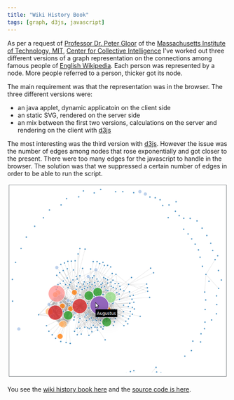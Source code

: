 ```yaml
---
title: "Wiki History Book"
tags: [graph, d3js, javascript]
---
```


As per a request of [Professor Dr. Peter Gloor][gloor] of the [Massachusetts Institute of Technology, MIT][mit], [Center for Collective Intelligence][cci] I've worked out three different versions of a graph representation on the connections among famous people of  [English Wikipedia][en-wikipedia]. Each person was represented by a node. More people referred to a person, thicker got its node.

The main requirement was that the representation was in the browser. The three different versions were:

* an java applet, dynamic applicatoin on the client side
* an static SVG, rendered on the server side
* an mix between the first two versions, calculations on the server and rendering on the client with [d3js][d3js]

The most interesting was the third version with [d3js][d3js]. However the issue was the number of edges among nodes that rose exponentially and got closer to the present. There were too many edges for the javascript to handle in the browser. The solution was that we suppressed a certain number of edges in order to be able to run the script.

![Dynamic Version of the Wiki History Book](/images/blog/2014-07-09-wiki-history-book-dynamic.png)

You see the [wiki history book here][wikihistorybook] and the [source code is here][wikihistorybook-source].

[gloor]: http://cci.mit.edu/pgloor/
[mit]: http://www.mit.edu/
[cci]: http://cci.mit.edu
[en-wikipedia]: http://en.Wikipedia.org
[d3js]: http://d3js.org/
[wikihistorybook]: http://ol19ns18004.fhnw.ch:8080/wikihistorybook/
[wikihistorybook-source]: https://github.com/kubera/wikihistorybook
